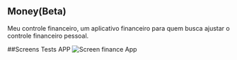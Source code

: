## Money(Beta)

Meu controle financeiro, um aplicativo financeiro para quem busca ajustar o controle financeiro pessoal.

##Screens Tests APP
![Screen finance App](app-finance-control.gif)


